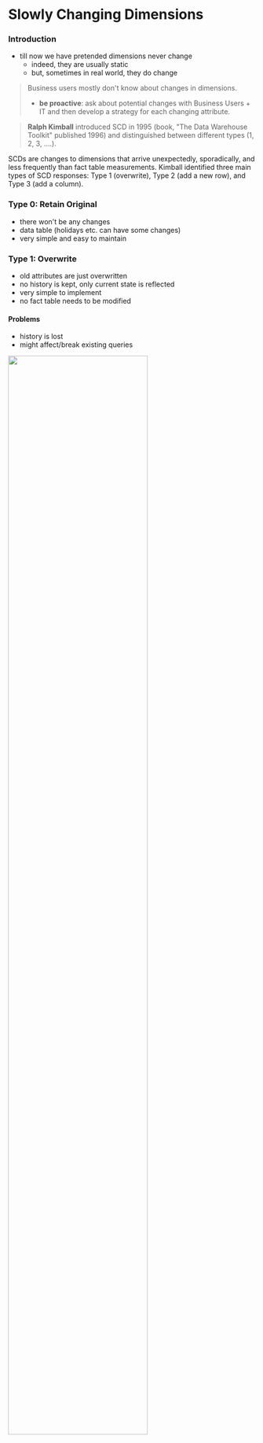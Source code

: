 # Slowly Changing Dimensions

### Introduction

- till now we have pretended dimensions never change
  - indeed, they are usually static
  - but, sometimes in real world, they do change

> Business users mostly don't know about changes in dimensions.
>
> - **be proactive**: ask about potential changes with Business Users + IT and then develop a strategy for each changing attribute.

> **Ralph Kimball** introduced SCD in 1995 (book, "The Data Warehouse Toolkit" published 1996) and distinguished between different types (1, 2, 3, ....).

SCDs are changes to dimensions that arrive unexpectedly, sporadically, and less frequently than fact table measurements. Kimball identified three main types of SCD responses: Type 1 (overwrite), Type 2 (add a new row), and Type 3 (add a column).

### Type 0: Retain Original

- there won't be any changes
- data table (holidays etc. can have some changes)
- very simple and easy to maintain

### Type 1: Overwrite

- old attributes are just overwritten
- no history is kept, only current state is reflected
- very simple to implement
- no fact table needs to be modified

#### Problems

- history is lost
- might affect/break existing queries

<img src="https://github.com/user-attachments/assets/b1dee340-9fc0-4c9e-812c-f7012f0d9540" width="75%">
